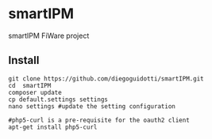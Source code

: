 # smartIPM
smartIPM FiWare project

## Install
	git clone https://github.com/diegoguidotti/smartIPM.git
	cd  smartIPM
	composer update
	cp default.settings settings
	nano settings #update the setting configuration

	#php5-curl is a pre-requisite for the oauth2 client
	apt-get install php5-curl

 

